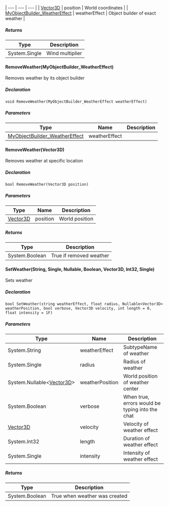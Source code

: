 | --- | --- | --- |
| [Vector3D](https://keensoftwarehouse.github.io/SpaceEngineersModAPI/api/VRageMath.Vector3D.html) | position | World coordinates |
| [MyObjectBuilder\_WeatherEffect](https://keensoftwarehouse.github.io/SpaceEngineersModAPI/api/VRage.Game.MyObjectBuilder_WeatherEffect.html) | weatherEffect | Object builder of exact weather |

##### Returns

| Type | Description |
| --- | --- |
| System.Single | Wind multiplier |

#### RemoveWeather(MyObjectBuilder\_WeatherEffect)

Removes weather by its object builder

##### Declaration

```
void RemoveWeather(MyObjectBuilder_WeatherEffect weatherEffect)
```

##### Parameters

| Type | Name | Description |
| --- | --- | --- |
| [MyObjectBuilder\_WeatherEffect](https://keensoftwarehouse.github.io/SpaceEngineersModAPI/api/VRage.Game.MyObjectBuilder_WeatherEffect.html) | weatherEffect |     |

#### RemoveWeather(Vector3D)

Removes weather at specific location

##### Declaration

```
bool RemoveWeather(Vector3D position)
```

##### Parameters

| Type | Name | Description |
| --- | --- | --- |
| [Vector3D](https://keensoftwarehouse.github.io/SpaceEngineersModAPI/api/VRageMath.Vector3D.html) | position | World position |

##### Returns

| Type | Description |
| --- | --- |
| System.Boolean | True if removed weather |

#### SetWeather(String, Single, Nullable<Vector3D>, Boolean, Vector3D, Int32, Single)

Sets weather

##### Declaration

```
bool SetWeather(string weatherEffect, float radius, Nullable<Vector3D> weatherPosition, bool verbose, Vector3D velocity, int length = 0, float intensity = 1F)
```

##### Parameters

| Type | Name | Description |
| --- | --- | --- |
| System.String | weatherEffect | SubtypeName of weather |
| System.Single | radius | Radius of weather |
| System.Nullable<[Vector3D](https://keensoftwarehouse.github.io/SpaceEngineersModAPI/api/VRageMath.Vector3D.html)\> | weatherPosition | World position of weather center |
| System.Boolean | verbose | When true, errors would be typing into the chat |
| [Vector3D](https://keensoftwarehouse.github.io/SpaceEngineersModAPI/api/VRageMath.Vector3D.html) | velocity | Velocity of weather effect |
| System.Int32 | length | Duration of weather effect |
| System.Single | intensity | Intensity of weather effect |

##### Returns

| Type | Description |
| --- | --- |
| System.Boolean | True when weather was created |